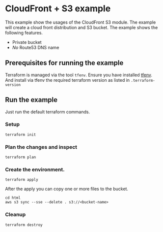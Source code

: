 # CloudFront + S3 example

This example show the usages of the CloudFront S3 module. The example will create a cloud front distribution and S3 bucket. The example shows the following features.
- Private bucket
- *No* Route53 DNS name

## Prerequisites for running the example
Terraform is managed via the tool `tfenv`. Ensure you have installed [tfenv](https://github.com/kamatama41/tfenv). And install via tfenv the required terraform version as listed in `.terraform-version`

## Run the example

Just run the default terraform commands.


### Setup

```
terraform init
```

### Plan the changes and inspect

```
terraform plan
```

### Create the environment.

```
terraform apply
```

After the apply you can copy one or more files to the bucket.
```
cd html
aws s3 sync --sse --delete . s3://<bucket-name>
```


### Cleanup

```
terraform destroy
```
